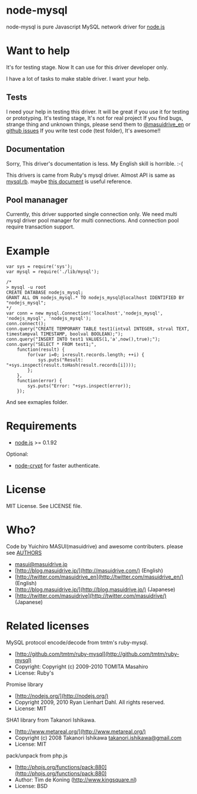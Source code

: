 # node-mysql

node-mysql is pure Javascript MySQL network driver for [node.js](http://nodejs.org/)


# Want to help
It's for testing stage.
Now It can use for this driver developer only.

I have a lot of tasks to make stable driver.
I want your help.

## Tests
I need your help in testing this driver. It will be great if you use it for testing or prototyping.
It's testing stage, It's not for real project
If you find bugs, strange thing and unknown things, please send them to [@masuidrive_en](http://twitter.com/masuidrive_en) or [github issues](http://github.com/masuidrive/node-mysql/issues)
If you write test code (test folder), It's awesome!!

## Documentation

Sorry, This driver's documentation is less.
My English skill is horrible. :-(

This drivers is came from Ruby's mysql driver.
Almost API is same as [mysql.rb](http://github.com/tmtm/ruby-mysql/blob/2.9/lib/mysql.rb). maybe [this document](http://tmtm.org/en/mysql/ruby/) is useful reference.


## Pool mananager
Currently, this driver supported single connection only.
We need multi mysql driver pool manager for multi connections.
And connection pool require transaction support.


# Example

    var sys = require('sys');
    var mysql = require('./lib/mysql');
    
    /*
    > mysql -u root
    CREATE DATABASE nodejs_mysql;
    GRANT ALL ON nodejs_mysql.* TO nodejs_mysql@localhost IDENTIFIED BY "nodejs_mysql";
    */
    var conn = new mysql.Connection('localhost','nodejs_mysql', 'nodejs_mysql', 'nodejs_mysql');
    conn.connect();
    conn.query("CREATE TEMPORARY TABLE test1(intval INTEGER, strval TEXT, timestampval TIMESTAMP, boolval BOOLEAN);");
    conn.query("INSERT INTO test1 VALUES(1,'a',now(),true);");
    conn.query("SELECT * FROM test1;",
        function(result) {
            for(var i=0; i<result.records.length; ++i) {
                sys.puts("Result: "+sys.inspect(result.toHash(result.records[i])));
            };
        },
        function(error) {
            sys.puts("Error: "+sys.inspect(error));
        });

And see exmaples folder.


# Requirements

* [node.js](http://nodejs.org/) >= 0.1.92


Optional:

* [node-crypt](http://github.com/waveto/node-crypto) for faster authenticate.


# License

MIT License. See LICENSE file.


# Who?

Code by Yuichiro MASUI(masuidrive) and awesome contributers.
please see [AUTHORS](http://github.com/masuidrive/node-mysql/blob/master/AUTHORS)

* <masui@masuidrive.jp>
* [http://blog.masuidrive.jp/](http://masuidrive.com/) (English)
* [http://twitter.com/masuidrive_en](http://twitter.com/masuidrive_en/) (English)
* [http://blog.masuidrive.jp/](http://blog.masuidrive.jp/) (Japanese)
* [http://twitter.com/masuidrive](http://twitter.com/masuidrive/) (Japanese)


# Related licenses

MySQL protocol encode/decode from tmtm's ruby-mysql.

* [http://github.com/tmtm/ruby-mysql](http://github.com/tmtm/ruby-mysql)
* Copyright: Copyright (c) 2009-2010 TOMITA Masahiro 
* License: Ruby's

Promise library

* [http://nodejs.org/](http://nodejs.org/)
* Copyright 2009, 2010 Ryan Lienhart Dahl. All rights reserved.
* License: MIT

SHA1 library from Takanori Ishikawa.

* [http://www.metareal.org/](http://www.metareal.org/)
* Copyright (c) 2008  Takanori Ishikawa  <takanori.ishikawa@gmail.com>
* License: MIT

pack/unpack from php.js

* [http://phpjs.org/functions/pack:880](http://phpjs.org/functions/pack:880)
* Author: Tim de Koning (http://www.kingsquare.nl)
* License: BSD

